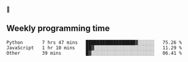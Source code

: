 🐸

## Weekly programming time
<!--START_SECTION:waka-->

```text
Python       7 hrs 47 mins   ██████████████████▓░░░░░░   75.26 %
JavaScript   1 hr 10 mins    ██▓░░░░░░░░░░░░░░░░░░░░░░   11.29 %
Other        39 mins         █▓░░░░░░░░░░░░░░░░░░░░░░░   06.41 %
```

<!--END_SECTION:waka-->
